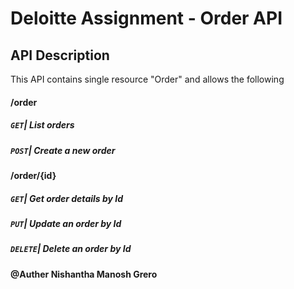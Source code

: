 # Deloitte Assignment - Order API


## API Description
This API contains single resource "Order" and allows the following

#### /order
  ##### `GET`| List orders
  ##### `POST`| Create a new order 

#### /order/{id}
  ##### `GET`| Get order details by Id
  ##### `PUT`| Update an order by Id
  ##### `DELETE`| Delete an order by Id

#### @Auther Nishantha Manosh Grero

